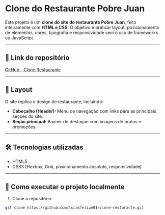 # Clone do Restaurante Pobre Juan

Este projeto é um **clone do site do restaurante Pobre Juan**, feito inteiramente com **HTML e CSS**. O objetivo é praticar layout, posicionamento de elementos, cores, tipografia e responsividade sem o uso de frameworks ou JavaScript.

---

## 🔗 Link do repositório

[GitHub - Clone Restaurante](https://github.com/lucasfelipe01/clone-resturante)

---

## 🎨 Layout

O site replica o design do restaurante, incluindo:  
- **Cabeçalho (Header):** Menu de navegação com links para as principais seções do site.  
- **Seção principal:** Banner de destaque com imagens de pratos e promoções.  
---

## 🛠 Tecnologias utilizadas

- HTML5  
- CSS3 (Flexbox, Grid, posicionamento absoluto, responsividade)

---


## 🚀 Como executar o projeto localmente

1. Clone o repositório:

```bash
git clone https://github.com/lucasfelipe01/clone-resturante.git
